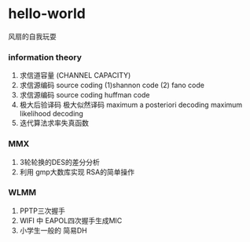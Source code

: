 # hello-world
风扇的自我玩耍



### information theory

1. 求信道容量 (CHANNEL CAPACITY)
2. 求信源编码	source coding (1)shannon code (2) fano code
3. 求信源编码	source coding  huffman code
4. 极大后验译码 极大似然译码 maximum a posteriori decoding maximum likelihood decoding 
5. 迭代算法求率失真函数 

### MMX

1. 3轮轮换的DES的差分分析 
2. 利用 gmp大数库实现 RSA的简单操作

### WLMM

1. PPTP三次握手
2. WIFI 中 EAPOL四次握手生成MIC
3. 小学生一般的 简易DH

